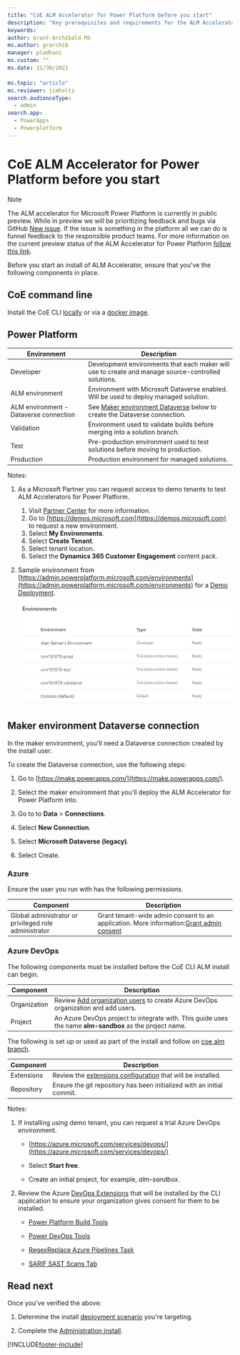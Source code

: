 ```yaml
---
title: "CoE ALM Accelerator for Power Platform before you start"
description: "Key prerequisites and requirements for the ALM Accelerator using the Center of Excellence (CoE) Command Line Interface (CLI)"
keywords: 
author: Grant-Archibald-MS
ms.author: grarchib
manager: pladhani
ms.custom: ""
ms.date: 11/30/2021

ms.topic: "article"
ms.reviewer: jimholtz
search.audienceType: 
  - admin
search.app: 
  - PowerApps
  - Powerplatform
---
```


# CoE ALM Accelerator for Power Platform before you start

> [!NOTE]
> The ALM accelerator for Microsoft Power Platform is currently in public preview. While in preview we will be prioritizing feedback and bugs via GitHub [New issue](https://github.com/microsoft/coe-starter-kit/labels/alm-accelerator). If the issue is something in the platform all we can do is funnel feedback to the responsible product teams. For more information on the current preview status of the ALM Accelerator for Power Platform [follow this link](https://github.com/microsoft/coe-starter-kit/blob/main/CenterofExcellenceALMAccelerator/PREVIEW.md).

Before you start an install of ALM Accelerator, ensure that you've the following components in place.

## CoE command line

Install the CoE CLI [locally](../install.md#local-install) or via a [docker image](../install.md#docker-install).

## Power Platform

Environment | Description
----------- | -------------
Developer | Development environments that each maker will use to create and manage source-controlled solutions.
ALM environment | Environment with Microsoft Dataverse enabled. Will be used to deploy managed solution.
ALM environment - Dataverse connection | See [Maker environment Dataverse](#maker-environment-dataverse-connection) below to create the Dataverse connection.
Validation | Environment used to validate builds before merging into a solution branch.              |
Test | Pre-production environment used to test solutions before moving to production.          |
Production | Production environment for managed solutions.                                         |

Notes:

1. As a Microsoft Partner you can request access to demo tenants to test ALM Accelerators for Power Platform.
   1) Visit [Partner Center](/partner-center/mpn-demos) for more information.
   2) Go to [https://demos.microsoft.com](https://demos.microsoft.com) to request a new environment.
   3) Select **My Environments**.
   4) Select **Create Tenant**.
   5) Select tenant location.
   6) Select the **Dynamics 365 Customer Engagement** content pack.

1. Sample environment from [https://admin.powerplatform.microsoft.com/environments](https://admin.powerplatform.microsoft.com/environments) for a [Demo Deployment](./scenarios/tenant-deployments.md#demonstration-deployment).

   ![Sample image Environments from Power Platform Admin Portal](../media/environments.jpg)

## Maker environment Dataverse connection

In the maker environment, you'll need a Dataverse connection created by the install user.

To create the Dataverse connection, use the following steps:

1. Go to [https://make.powerapps.com/](https://make.powerapps.com/).

1. Select the maker environment that you'll deploy the ALM Accelerator for Power Platform into.

1. Go to to **Data** > **Connections**.

1. Select **New Connection**.

1. Select **Microsoft Dataverse (legacy)**.

1. Select Create.

### Azure

Ensure the user you run with has the following permissions.

Component | Description
--------- | ----------
Global administrator or privileged role administrator|Grant tenant-wide admin consent to an application. More information:[Grant admin consent](/azure/active-directory/manage-apps/grant-admin-consent)

### Azure DevOps

The following components must be installed before the CoE CLI ALM install can begin.

Component | Description
--------- | ----------
Organization | Review [Add organization users](/azure/devops/organizations/accounts/add-organization-users) to create Azure DevOps organization and add users.
Project | An Azure DevOps project to integrate with. This guide uses the name **alm-sandbox** as the project name.

The following is set up or used as part of the install and follow on [coe alm branch](https://aka.ms/coe-cli/help/alm/branch).

Component | Description
--------- | ----------
Extensions | Review the [extensions configuration](https://github.com/microsoft/coe-starter-kit/tree/main/coe-cli/config/AzureDevOpsExtensionsDetails.json) that will be installed.
Repository | Ensure the git repository has been initialized with an initial commit.

Notes:

1. If installing using demo tenant, you can request a trial Azure DevOps environment.

   - [https://azure.microsoft.com/services/devops/](https://azure.microsoft.com/services/devops/)

   - Select **Start free**.

   - Create an initial project, for example, *alm-sandbox*.

1. Review the Azure [DevOps Extensions](https://github.com/microsoft/coe-starter-kit/tree/main/coe-cli/config/AzureDevOpsExtensionsDetails.json) that will be installed by the CLI application to ensure your organization gives consent for them to be installed.
   - [Power Platform Build Tools](https://marketplace.visualstudio.com/items?itemName=microsoft-IsvExpTools.PowerPlatform-BuildTools)

   - [Power DevOps Tools](https://marketplace.visualstudio.com/items?itemName=WaelHamze.xrm-ci-framework-build-tasks)

   - [RegexReplace Azure Pipelines Task](https://marketplace.visualstudio.com/items?itemName=knom.regexreplace-task)
  
   - [SARIF SAST Scans Tab](https://marketplace.visualstudio.com/items?itemName=sariftools.scans)

## Read next

Once you've verified the above:

1. Determine the install [deployment scenario](./scenarios/overview.md) you're targeting.

1. Complete the [Administration install](./admin-install.md).

[!INCLUDE[footer-include](../../../../includes/footer-banner.md)]
